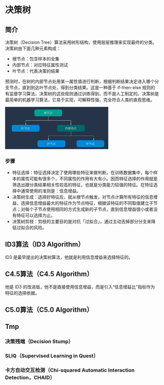# 决策树

## 简介

决策树（Decision Tree）算法采用树形结构，使用层层推理来实现最终的分类。决策树由下面几种元素构成：

- 根节点：包含样本的全集
- 内部节点：对应特征属性测试
- 叶节点：代表决策的结果

预测时，在树的内部节点处用某一属性值进行判断，根据判断结果决定进入哪个分支节点，直到到达叶节点处，得到分类结果。这是一种基于 if-then-else 规则的有监督学习算法，决策树的这些规则通过训练得到，而不是人工制定的。决策树是最简单的机器学习算法，它易于实现，可解释性强，完全符合人类的直观思维。

<img src="./figures/image-20200321111531447.png" alt="image-20200321111531447" style="zoom:33%;" />

### 步骤

- 特征选择：特征选择决定了使用哪些特征来做判断。在训练数据集中，每个样本的属性可能有很多个，不同属性的作用有大有小。因而特征选择的作用就是筛选出跟分类结果相关性较高的特征，也就是分类能力较强的特征。在特征选择中通常使用的准则是：信息增益。
- 决策树生成：选择好特征后，就从根节点触发，对节点计算所有特征的信息增益，选择信息增益最大的特征作为节点特征，根据该特征的不同取值建立子节点；对每个子节点使用相同的方式生成新的子节点，直到信息增益很小或者没有特征可以选择为止。
- 决策树剪枝：剪枝的主要目的是对抗「过拟合」，通过主动去掉部分分支来降低过拟合的风险。

## ID3算法（ID3 Algorithm）

ID3 是最早提出的决策树算法，他就是利用信息增益来选择特征的。



## C4.5算法（C4.5 Algorithm）

他是 ID3 的改进版，他不是直接使用信息增益，而是引入“信息增益比”指标作为特征的选择依据。



## C5.0算法（C5.0 Algorithm）






## 


## 


## 

## Tmp


### 决策残端（Decision Stump）


### SLIQ（Supervised Learning in Quest）

### 卡方自动交互检测（Chi-squared Automatic Interaction Detection，CHAID）